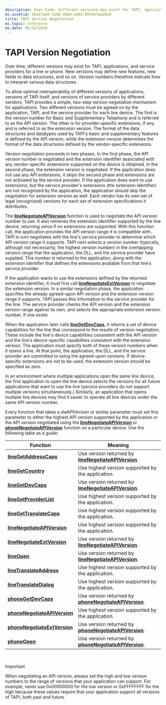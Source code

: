 ```yaml
---
description: Over time, different versions may exist for TAPI, applications, and service providers for a line or phone.
ms.assetid: 36a17ae8-31db-4db9-a401-097d47aa26ad
title: TAPI Version Negotiation
ms.topic: reference
ms.date: 05/31/2018
---
```


# TAPI Version Negotiation

Over time, different versions may exist for TAPI, applications, and service providers for a line or phone. New versions may define new features, new fields to data structures, and so on. Version numbers therefore indicate how to interpret various data structures.

To allow optimal interoperability of different versions of applications, versions of TAPI itself, and versions of service providers by different vendors, TAPI provides a simple, two-step version negotiation mechanism for applications. Two different versions must be agreed on by the application, TAPI, and the service provider for each line device. The first is the version number for Basic and Supplementary Telephony and is referred to as the API version. The other is for provider-specific extensions, if any, and is referred to as the extension version. The format of the data structures and datatypes used by TAPI's basic and supplementary features is defined by the API version, while the extension version determines the format of the data structures defined by the vendor-specific extensions.

Version negotiation proceeds in two phases. In the first phase, the API version number is negotiated and the extension identifier associated with any vendor-specific extensions supported on the device is obtained. In the second phase, the extension version is negotiated. If the application does not use any API extensions, it skips the second phase and extensions are not activated by the service provider. If the application does want to use extensions, but the service provider's extensions (the extension identifier) are not recognized by the application, the application should skip the negotiation for extension version as well. Each vendor has its own set of legal (recognized) versions for each set of extension specifications it distributes.

The [**lineNegotiateAPIVersion**](/windows/desktop/api/Tapi/nf-tapi-linenegotiateapiversion) function is used to negotiate the API version number to use. It also retrieves the extension identifier supported by the line device, returning zeros if no extensions are supported. With this function call, the application provides the API version range it is compatible with. TAPI in turn negotiates with the line's service provider to determine which API version range it supports. TAPI next selects a version number (typically, although not necessarily, the highest version number) in the overlapping version range that the application, the DLL, and the service provider have supplied. This number is returned to the application, along with the extension identifier that defines the extensions available from that line's service provider.

If the application wants to use the extensions defined by the returned extension identifier, it must first call [**lineNegotiateExtVersion**](/windows/desktop/api/Tapi/nf-tapi-linenegotiateextversion) to negotiate the extension version. In a similar negotiation phase, the application specifies the already agreed-upon API version and the extension version range it supports. TAPI passes this information to the service provider for the line. The service provider checks the API version and the extension version range against its own, and selects the appropriate extension version number, if one exists.

When the application later calls [**lineGetDevCaps**](/windows/desktop/api/Tapi/nf-tapi-linegetdevcaps), it returns a set of device capabilities for the line that correspond to the results of version negotiation. These include the line's device capabilities consistent with the API version and the line's device-specific capabilities consistent with the extension version. The application must specify both of these version numbers when it opens a line. At that point, the application, the DLL, and the service provider are committed to using the agreed-upon versions. If device-specific extensions are not to be used, the extension version should be specified as zero.

In an environment where multiple applications open the same line device, the first application to open the line device selects the versions for all future applications that want to use the line (service providers do not support multiple versions simultaneously.) Similarly, an application that opens multiple line devices may find it easier to operate all line devices under the same API version number.

Every function that takes a *dwAPIVersion* or similar parameter must set this parameter to either the highest API version supported by the application or the API version negotiated using the [**lineNegotiateAPIVersion**](/windows/desktop/api/Tapi/nf-tapi-linenegotiateapiversion) or [**phoneNegotiateAPIVersion**](/windows/desktop/api/Tapi/nf-tapi-phonenegotiateapiversion) function on a particular device. Use the following table as a guide:



| Function                                                     | Meaning                                                                               |
|--------------------------------------------------------------|---------------------------------------------------------------------------------------|
| [**lineGetAddressCaps**](/windows/desktop/api/Tapi/nf-tapi-linegetaddresscaps)             | Use version returned by [**lineNegotiateAPIVersion**](/windows/desktop/api/Tapi/nf-tapi-linenegotiateapiversion).   |
| [**lineGetCountry**](/windows/desktop/api/Tapi/nf-tapi-linegetcountry)                     | Use highest version supported by the application.                                     |
| [**lineGetDevCaps**](/windows/desktop/api/Tapi/nf-tapi-linegetdevcaps)                     | Use version returned by [**lineNegotiateAPIVersion**](/windows/desktop/api/Tapi/nf-tapi-linenegotiateapiversion).   |
| [**lineGetProviderList**](/windows/desktop/api/Tapi/nf-tapi-linegetproviderlist)           | Use highest version supported by the application.                                     |
| [**lineGetTranslateCaps**](/windows/desktop/api/Tapi/nf-tapi-linegettranslatecaps)         | Use highest version supported by the application.                                     |
| [**lineNegotiateAPIVersion**](/windows/desktop/api/Tapi/nf-tapi-linenegotiateapiversion)   | Use highest version supported by the application.                                     |
| [**lineNegotiateExtVersion**](/windows/desktop/api/Tapi/nf-tapi-linenegotiateextversion)   | Use version returned by [**lineNegotiateAPIVersion**](/windows/desktop/api/Tapi/nf-tapi-linenegotiateapiversion).   |
| [**lineOpen**](/windows/desktop/api/Tapi/nf-tapi-lineopen)                                 | Use version returned by [**lineNegotiateAPIVersion**](/windows/desktop/api/Tapi/nf-tapi-linenegotiateapiversion).   |
| [**lineTranslateAddress**](/windows/desktop/api/Tapi/nf-tapi-linetranslateaddress)         | Use highest version supported by the application.                                     |
| [**lineTranslateDialog**](/windows/desktop/api/Tapi/nf-tapi-linetranslatedialog)           | Use highest version supported by the application.                                     |
| [**phoneGetDevCaps**](/windows/desktop/api/Tapi/nf-tapi-phonegetdevcaps)                   | Use version returned by [**phoneNegotiateAPIVersion**](/windows/desktop/api/Tapi/nf-tapi-phonenegotiateapiversion). |
| [**phoneNegotiateAPIVersion**](/windows/desktop/api/Tapi/nf-tapi-phonenegotiateapiversion) | Use highest version supported by the application.                                     |
| [**phoneNegotiateExtVersion**](/windows/desktop/api/Tapi/nf-tapi-phonenegotiateextversion) | Use version returned by [**phoneNegotiateAPIVersion**](/windows/desktop/api/Tapi/nf-tapi-phonenegotiateapiversion). |
| [**phoneOpen**](/windows/desktop/api/Tapi/nf-tapi-phoneopen)                               | Use version returned by [**phoneNegotiateAPIVersion**](/windows/desktop/api/Tapi/nf-tapi-phonenegotiateapiversion). |



 

> [!IMPORTANT]
> When negotiating an API version, always set the high and low version numbers to the range of versions that your application can support. For example, never use 0x00000000 for the low version or 0xFFFFFFFF for the high because these values require that your application support all versions of TAPI, both past and future.

 

 

 




